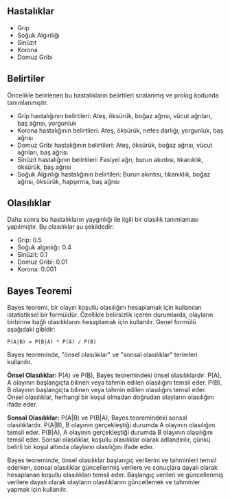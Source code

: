 ## Hastalıklar 
- Grip
- Soğuk Algınlığı
- Sinüzit
- Korona
- Domuz Gribi
## Belirtiler
Öncelikle belirlenen bu hastalıkların belirtileri sıralanmış ve prolog kodunda tanımlanmıştır.
- Grip hastalığının belirtileri: Ateş, öksürük, boğaz ağrısı, vücut ağrıları, baş ağrısı, yorgunluk
- Korona hastalığının belirtileri: Ateş, öksürük, nefes darlığı, yorgunluk, baş ağrısı
- Domuz Gribi hastalığının belirtileri: Ateş, öksürük, boğaz ağrısı, vücut ağrıları, baş ağrısı
- Sinüzit hastalığının belirtileri: Fasiyel ağrı, burun akıntısı, tıkanıklık, öksürük, baş ağrısı
- Soğuk Algınlığı hastalığının belirtileri: Burun akıntısı, tıkanıklık, boğaz ağrısı, öksürük, hapşırma, baş ağrısı
## Olasılıklar
Daha sonra bu hastalıkların yaygınlığı ile ilgili bir olasılık tanımlaması yapılmıştır. Bu olasılıklar şu şekildedir:
- Grip: 0.5
- Soğuk algınlığı: 0.4
- Sinüzit: 0.1
- Domuz Gribi: 0.01
- Korona: 0.001


## Bayes Teoremi

Bayes teoremi, bir olayın koşullu olasılığını hesaplamak için kullanılan istatistiksel bir formüldür. Özellikle belirsizlik içeren durumlarda, olayların birbirine bağlı olasılıklarını hesaplamak için kullanılır. Genel formülü aşağıdaki gibidir:

` P(A|B) = P(B|A) * P(A) / P(B) `

Bayes teoreminde, "önsel olasılıklar" ve "sonsal olasılıklar" terimleri kullanılır.

**Önsel Olasılıklar:** P(A) ve P(B), Bayes teoremindeki önsel olasılıklardır. P(A), A olayının başlangıçta bilinen veya tahmin edilen olasılığını temsil eder. P(B), B olayının başlangıçta bilinen veya tahmin edilen olasılığını temsil eder. Önsel olasılıklar, herhangi bir koşul olmadan doğrudan olayların olasılığını ifade eder.

**Sonsal Olasılıklar:** P(A|B) ve P(B|A), Bayes teoremindeki sonsal olasılıklardır. P(A|B), B olayının gerçekleştiği durumda A olayının olasılığını temsil eder. P(B|A), A olayının gerçekleştiği durumda B olayının olasılığını temsil eder. Sonsal olasılıklar, koşullu olasılıklar olarak adlandırılır, çünkü belirli bir koşul altında olayların olasılığını ifade eder.

Bayes teoreminde, önsel olasılıklar başlangıç verilerini ve tahminleri temsil ederken, sonsal olasılıklar güncellenmiş verilere ve sonuçlara dayalı olarak hesaplanan koşullu olasılıkları temsil eder. Başlangıç verileri ve güncellenmiş verilere dayalı olarak olayların olasılıklarını güncellemek ve tahminler yapmak için kullanılır.






